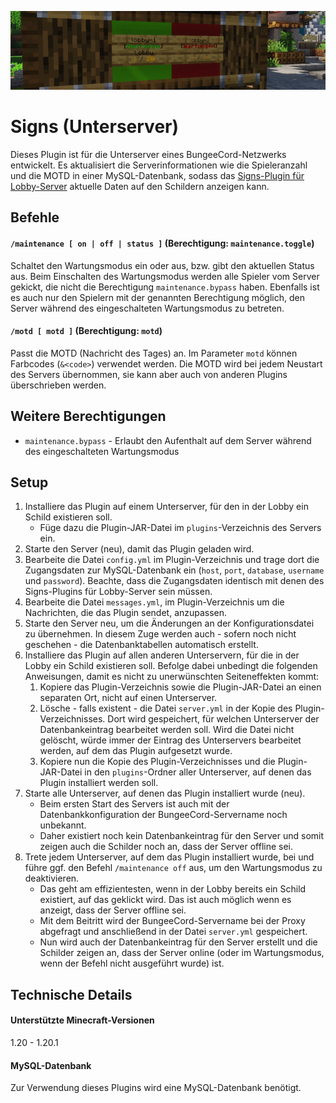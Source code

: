 ![Header](./img/readme-header.png)

# Signs (Unterserver)
Dieses Plugin ist für die Unterserver eines BungeeCord-Netzwerks entwickelt.
Es aktualisiert die Serverinformationen wie die Spieleranzahl und die MOTD in einer MySQL-Datenbank, sodass das [Signs-Plugin für Lobby-Server](https://github.com/Spigot-Plugin-Ecosystem/spigot-signs-lobby) aktuelle Daten auf den Schildern anzeigen kann.

## Befehle
#### `/maintenance [ on | off | status ]` (Berechtigung: `maintenance.toggle`)
Schaltet den Wartungsmodus ein oder aus, bzw. gibt den aktuellen Status aus.
Beim Einschalten des Wartungsmodus werden alle Spieler vom Server gekickt, die nicht die Berechtigung `maintenance.bypass` haben.
Ebenfalls ist es auch nur den Spielern mit der genannten Berechtigung möglich, den Server während des eingeschalteten Wartungsmodus zu betreten.

#### `/motd [ motd ]` (Berechtigung: `motd`)
Passt die MOTD (Nachricht des Tages) an. 
Im Parameter `motd` können Farbcodes (`&<code>`) verwendet werden.
Die MOTD wird bei jedem Neustart des Servers übernommen, sie kann aber auch von anderen Plugins überschrieben werden.

## Weitere Berechtigungen
- `maintenance.bypass` - Erlaubt den Aufenthalt auf dem Server während des eingeschalteten Wartungsmodus

## Setup
1. Installiere das Plugin auf einem Unterserver, für den in der Lobby ein Schild existieren soll.
   - Füge dazu die Plugin-JAR-Datei im `plugins`-Verzeichnis des Servers ein.
2. Starte den Server (neu), damit das Plugin geladen wird.
3. Bearbeite die Datei `config.yml` im Plugin-Verzeichnis und trage dort die Zugangsdaten zur MySQL-Datenbank ein (`host`, `port`, `database`, `username` und `password`). Beachte, dass die Zugangsdaten identisch mit denen des Signs-Plugins für Lobby-Server sein müssen.
4. Bearbeite die Datei `messages.yml`, im Plugin-Verzeichnis um die Nachrichten, die das Plugin sendet, anzupassen.
5. Starte den Server neu, um die Änderungen an der Konfigurationsdatei zu übernehmen. In diesem Zuge werden auch - sofern noch nicht geschehen - die Datenbanktabellen automatisch erstellt.
6. Installiere das Plugin auf allen anderen Unterservern, für die in der Lobby ein Schild existieren soll. Befolge dabei unbedingt die folgenden Anweisungen, damit es nicht zu unerwünschten Seiteneffekten kommt:
   1. Kopiere das Plugin-Verzeichnis sowie die Plugin-JAR-Datei an einen separaten Ort, nicht auf einen Unterserver.
   2. Lösche - falls existent - die Datei `server.yml` in der Kopie des Plugin-Verzeichnisses. Dort wird gespeichert, für welchen Unterserver der Datenbankeintrag bearbeitet werden soll. Wird die Datei nicht gelöscht, würde immer der Eintrag des Unterservers bearbeitet werden, auf dem das Plugin aufgesetzt wurde.
   3. Kopiere nun die Kopie des Plugin-Verzeichnisses und die Plugin-JAR-Datei in den `plugins`-Ordner aller Unterserver, auf denen das Plugin installiert werden soll.
7. Starte alle Unterserver, auf denen das Plugin installiert wurde (neu).
   - Beim ersten Start des Servers ist auch mit der Datenbankkonfiguration der BungeeCord-Servername noch unbekannt.
   - Daher existiert noch kein Datenbankeintrag für den Server und somit zeigen auch die Schilder noch an, dass der Server offline sei.
8. Trete jedem Unterserver, auf dem das Plugin installiert wurde, bei und führe ggf. den Befehl `/maintenance off` aus, um den Wartungsmodus zu deaktivieren.
   - Das geht am effizientesten, wenn in der Lobby bereits ein Schild existiert, auf das geklickt wird. Das ist auch möglich wenn es anzeigt, dass der Server offline sei.
   - Mit dem Beitritt wird der BungeeCord-Servername bei der Proxy abgefragt und anschließend in der Datei `server.yml` gespeichert.
   - Nun wird auch der Datenbankeintrag für den Server erstellt und die Schilder zeigen an, dass der Server online (oder im Wartungsmodus, wenn der Befehl nicht ausgeführt wurde) ist.

## Technische Details
#### Unterstützte Minecraft-Versionen
1.20 - 1.20.1

#### MySQL-Datenbank
Zur Verwendung dieses Plugins wird eine MySQL-Datenbank benötigt. 
